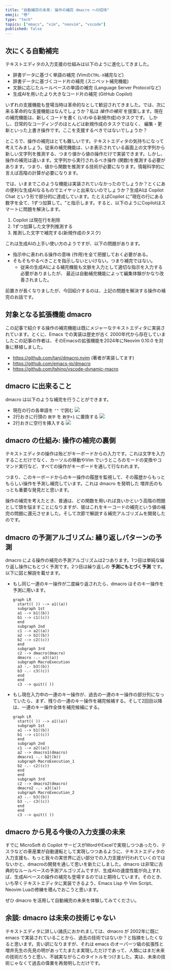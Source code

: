 ```yaml
---
title: "自動補完の未来: 操作の補完 dmacro への招待"
emoji: "😎"
type: "tech"
topics: ["emacs", "vim", "neovim", "vscode"]
published: false
---
```


## 次にくる自動補完

テキストエディタの入力支援の仕組みは以下のように進化してきました。

- 辞書データに基づく単語の補完 (Vimの`CTRL-X`補完など)
- 辞書データに基づくコード片の補完 (スニペット補完機能)
- 文脈に応じたルールベースの単語の補完 (Language Server Protocolなど)
- 生成AIを用いたより大きなコード片の補完 (GitHub Copilot)

いずれの支援機能も登場当時は革命的なとして歓迎されてきました。では、次に来る革命的な支援機能はなんでしょうか？私は *操作の補完* を提案します。現在の補完機能は、新しくコードを書く (いわゆる新規作成)のタスクです。 しかし、日常的なコーディングのほとんどは新規作成のタスクではなく、 編集・更新といった上書き操作です。ここを支援するべきではないでしょうか？

ところで、操作の補完はとても難しいです。テキストエディタの気持ちになって考えてみましょう。従来の補完機能は、いま表示されている画面上の文字列から新しい文字列を推測する、つまり値から値の操作だけで実装できます。しかし、操作の補完は違います。文字列から実行されるべき操作 (関数)を推測する必要があります。つまり、値から関数を推測する技術が必要になります。情報科学的に言えば高階の計算が必要になります。

では、いままでこのような機能は実装されていなかったのでしょうか？とくにあの便利な生成AIなるものでエイヤッと出来ないのでしょうか？生成AIは Copilot Chat という形で部分的に達成しています。たとえばCopilot に"現在の行にある 数字を全て、1ずつ加算して。"と指示します。すると、以下のようにCopilotはスマートに問題を解決します。

1. Copilot は現在行を削除
2. 1ずつ加算した文字列推測する
3. 推測した文字で補完する(新規作成のタスク)

これは生成AIの上手い使い方のようですが、以下の問題があります。

- 指示中に表われる操作の意味 (作用)を全て把握しておく必要がある。
- そもそもやるべきことを指示しないといけない。つまり補完ではない。
  - 従来の生成AIによる補完機能も文脈を入力として適切な指示を入力する必要がありましたが、
    最近は自動補完機能によって編集体験がかなり改善されました。

前置きが長くなりましたが、今回紹介するのは、上記の問題を解決する操作の補完のお話です。

## 対象となる拡張機能 dmacro

この記事で紹介する操作の補完機能は既にメジャーなテキストエディタに実装されています。とくに、Emacs での実装は歴史が古く 2000年代から存在していましたこの記事の作者は、そのEmacsの拡張機能を2024年にNeovim 0.10.0 を対象に移植しました。

- https://github.com/tani/dmacro.nvim (著者が実装してます)
- https://github.com/emacs-jp/dmacro
- https://github.com/tshino/vscode-dynamic-macro

## dmacro に出来ること

dmacro は以下のような補完を行うことができます。

- 現在の行の各単語を `""` で囲む
  ![](/images/wrap_quote_dmacro_2024.gif)
- 2行おきに行頭の `数字` を `数字+1` に置換する
  ![](/images/inc_num_dmacro_2024.gif)
- 2行おきに空行を挿入する
  ![](/images/insert_nl_dmacro_2024.gif)

## dmacro の仕組み: 操作の補完の裏側

テキストエディタの操作は殆どがキーボードからの入力です。これは文字を入力することだけでなく、カーソルの移動やVim でいうところのモードの変換やコマンド実行など、すべての操作がキーボードを通して行なわれます。

つまり、このキーボードからのキー操作の履歴を監視して、その履歴からもっともらしい操作を予測し補完しています。これは dmacro を発明した 増井氏のもっとも重要な発見だと思います。

操作の補完を考えたとき、普通は、どの関数を用いれば良いかという高階の問題として頭を悩ますことになりますが、彼はこれをキーコードの補完という値の補完の問題に還元させました。そして次節で解説する補完アルゴリズムを開発したのです。

## dmacro の予測アルゴリズム: 繰り返しパターンの予測

dmacro による操作の補完の予測アルゴリズムは2つあります。1つ目は単純な繰り返し操作にもとづく予測です。2つ目は繰り返しの **予測にもとづく予測** です。
以下に図と解説を載せます。

- もし同じ一連のキー操作が二度繰り返されたら、dmacro はそのキー操作を予測に用います。
  ```mermaid
  graph LR
    start(( )) --> a1((a))
    subgraph 1st
    a1 --> b1((b))
    b1 --> c1((c))
    end
    subgraph 2nd
    c1 --> a2((a))
    a2 --> b2((b))
    b2 --> c2((c))
    end
    subgraph 3rd
    c2 --> dmacro(dmacro)
    dmacro -.- a3((a))
    subgraph MacroExecution
    a3 -.- b3((b))
    b3 -.- c3((c))
    end
    end
    c3 --> quit(( ))
  ```

- もし現在入力中の一連のキー操作が、過去の一連のキー操作の部分列になっていたら、まず、残りの一連のキー操作を補完候補する。そして2回目以降は、一連のキー操作全体を補完候補にする。
  ```mermaid
  graph LR
    start(( )) --> a1((a))
    subgraph 1st
    a1 --> b1((b))
    b1 --> c1((c))
    end
    subgraph 2nd
    c1 --> a2((a))
    a2 --> dmacro1(dmacro)
    dmacro1 -.- b2((b))
    subgraph MacroExecution_1
    b2 -.- c2((c))
    end
    end
    subgraph 3rd
    c2 --> dmacro2(dmacro)
    dmacro2 -.- a3((a))
    subgraph MacroExecution_2
    a3 -.- b3((b))
    b3 -.- c3((c))
    end
    end
    c3 --> quit(( ))
  ```

## dmacro から見る今後の入力支援の未来

すでに MicroSoft の Copilot サービスがWordやExcelで実現しつつあったり、テスラなどの車産業が自動運転として実現しつつあるように、テキストエディタの入力支援も、もっと我々の実世界に近い部分での入力支援が行われていくのではないかと、dmacroの開発を通して思いを新たにしました。dmacro は非常に古典的なルールベースの予測アルゴリズムですが、生成AIの速度性能が向上すれば、生成AIベースの操作の補完も登場するのではと期待しています。そのとき、いち早くテキストエディタに実装できるよう、Emacs Lisp や Vim Script、Neovim Luaの修練を積んでおこうと思います。

ぜひ dmacro を活用して自動補完の未来を体験してみてください。

## 余談: dmacro は未来の技術じゃない

テキストエディタに詳しい諸氏におかれましては、dmacro が 2002年に既に emacs で実装されていることから、過去の技術ではないか？と指摘をしたくなると思います。言い訳になりますが、それは emacs のオーパーツ級の拡張性と増井先生の先見の明があってたまたま実現しただけであって、人類にはまだ未来の技術だろうと思い、不誠実ながらこのタイトルをつけました。実は、未来の技術じゃなくて過去の偉業を再発明しただけです。
